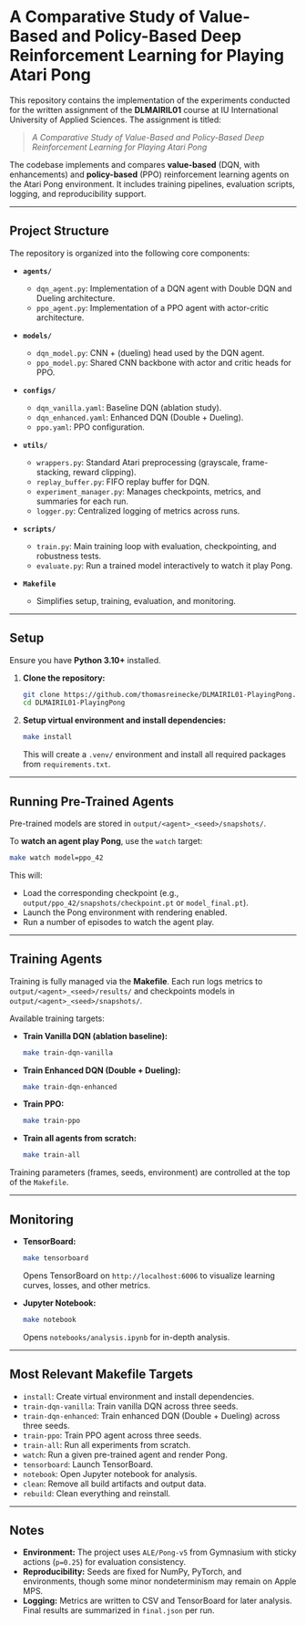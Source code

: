 # A Comparative Study of Value-Based and Policy-Based Deep Reinforcement Learning for Playing Atari Pong

This repository contains the implementation of the experiments conducted for the written assignment of the **DLMAIRIL01** course at IU International University of Applied Sciences.
The assignment is titled:

> *A Comparative Study of Value-Based and Policy-Based Deep Reinforcement Learning for Playing Atari Pong*

The codebase implements and compares **value-based** (DQN, with enhancements) and **policy-based** (PPO) reinforcement learning agents on the Atari Pong environment. It includes training pipelines, evaluation scripts, logging, and reproducibility support.

---

## Project Structure

The repository is organized into the following core components:

* **`agents/`**

  * `dqn_agent.py`: Implementation of a DQN agent with Double DQN and Dueling architecture.
  * `ppo_agent.py`: Implementation of a PPO agent with actor-critic architecture.

* **`models/`**

  * `dqn_model.py`: CNN + (dueling) head used by the DQN agent.
  * `ppo_model.py`: Shared CNN backbone with actor and critic heads for PPO.

* **`configs/`**

  * `dqn_vanilla.yaml`: Baseline DQN (ablation study).
  * `dqn_enhanced.yaml`: Enhanced DQN (Double + Dueling).
  * `ppo.yaml`: PPO configuration.

* **`utils/`**

  * `wrappers.py`: Standard Atari preprocessing (grayscale, frame-stacking, reward clipping).
  * `replay_buffer.py`: FIFO replay buffer for DQN.
  * `experiment_manager.py`: Manages checkpoints, metrics, and summaries for each run.
  * `logger.py`: Centralized logging of metrics across runs.

* **`scripts/`**

  * `train.py`: Main training loop with evaluation, checkpointing, and robustness tests.
  * `evaluate.py`: Run a trained model interactively to watch it play Pong.

* **`Makefile`**

  * Simplifies setup, training, evaluation, and monitoring.

---

## Setup

Ensure you have **Python 3.10+** installed.

1. **Clone the repository:**

   ```bash
   git clone https://github.com/thomasreinecke/DLMAIRIL01-PlayingPong.git
   cd DLMAIRIL01-PlayingPong
   ```

2. **Setup virtual environment and install dependencies:**

   ```bash
   make install
   ```

   This will create a `.venv/` environment and install all required packages from `requirements.txt`.

---

## Running Pre-Trained Agents

Pre-trained models are stored in `output/<agent>_<seed>/snapshots/`.

To **watch an agent play Pong**, use the `watch` target:

```bash
make watch model=ppo_42
```

This will:

* Load the corresponding checkpoint (e.g., `output/ppo_42/snapshots/checkpoint.pt` or `model_final.pt`).
* Launch the Pong environment with rendering enabled.
* Run a number of episodes to watch the agent play.

---

## Training Agents

Training is fully managed via the **Makefile**.
Each run logs metrics to `output/<agent>_<seed>/results/` and checkpoints models in `output/<agent>_<seed>/snapshots/`.

Available training targets:

* **Train Vanilla DQN (ablation baseline):**

  ```bash
  make train-dqn-vanilla
  ```

* **Train Enhanced DQN (Double + Dueling):**

  ```bash
  make train-dqn-enhanced
  ```

* **Train PPO:**

  ```bash
  make train-ppo
  ```

* **Train all agents from scratch:**

  ```bash
  make train-all
  ```

Training parameters (frames, seeds, environment) are controlled at the top of the `Makefile`.

---

## Monitoring

* **TensorBoard:**

  ```bash
  make tensorboard
  ```

  Opens TensorBoard on `http://localhost:6006` to visualize learning curves, losses, and other metrics.

* **Jupyter Notebook:**

  ```bash
  make notebook
  ```

  Opens `notebooks/analysis.ipynb` for in-depth analysis.

---

## Most Relevant Makefile Targets

* `install`: Create virtual environment and install dependencies.
* `train-dqn-vanilla`: Train vanilla DQN across three seeds.
* `train-dqn-enhanced`: Train enhanced DQN (Double + Dueling) across three seeds.
* `train-ppo`: Train PPO agent across three seeds.
* `train-all`: Run all experiments from scratch.
* `watch`: Run a given pre-trained agent and render Pong.
* `tensorboard`: Launch TensorBoard.
* `notebook`: Open Jupyter notebook for analysis.
* `clean`: Remove all build artifacts and output data.
* `rebuild`: Clean everything and reinstall.

---

## Notes

* **Environment:** The project uses `ALE/Pong-v5` from Gymnasium with sticky actions (`p=0.25`) for evaluation consistency.
* **Reproducibility:** Seeds are fixed for NumPy, PyTorch, and environments, though some minor nondeterminism may remain on Apple MPS.
* **Logging:** Metrics are written to CSV and TensorBoard for later analysis. Final results are summarized in `final.json` per run.

